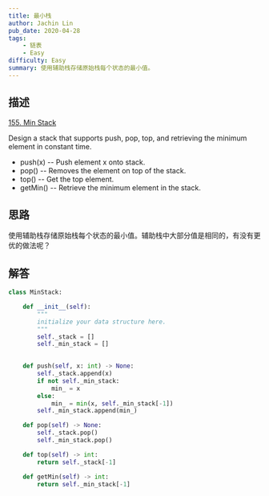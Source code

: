 ```yaml
---
title: 最小栈
author: Jachin Lin
pub_date: 2020-04-28
tags:
    - 链表
    - Easy
difficulty: Easy
summary: 使用辅助栈存储原始栈每个状态的最小值。
---
```


## 描述 

[155. Min Stack](https://leetcode.com/problems/min-stack/)

Design a stack that supports push, pop, top, and retrieving the minimum element in constant time.

- push(x) -- Push element x onto stack.
- pop() -- Removes the element on top of the stack.
- top() -- Get the top element.
- getMin() -- Retrieve the minimum element in the stack.

## 思路

使用辅助栈存储原始栈每个状态的最小值。辅助栈中大部分值是相同的，有没有更优的做法呢？

## 解答

```python
class MinStack:

    def __init__(self):
        """
        initialize your data structure here.
        """
        self._stack = []
        self._min_stack = []
        

    def push(self, x: int) -> None:
        self._stack.append(x)
        if not self._min_stack:
            min_ = x
        else:
            min_ = min(x, self._min_stack[-1])
        self._min_stack.append(min_)

    def pop(self) -> None:
        self._stack.pop()
        self._min_stack.pop()

    def top(self) -> int:
        return self._stack[-1]

    def getMin(self) -> int:
        return self._min_stack[-1]
```